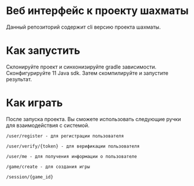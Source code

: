 # Веб интерфейс к проекту шахматы

Данный репозиторий содержит cli версию проекта шахматы.

#  Как запустить

Склонируйте проект и синхонизируйте gradle зависимости. Сконфигурируйте 11 Java sdk. Затем скомпилируйте и запустите результат.

# Как играть

После запуска проекта. Вы сможете использовать следующие ручки для взаимодействия с системой.

````
/user/register - для регистрации пользователя

/user/verify/{token} - для верификации пользователя

/user/me - для получения информации о пользователе

/game/create - для создания игры

/session/{game_id}
````
